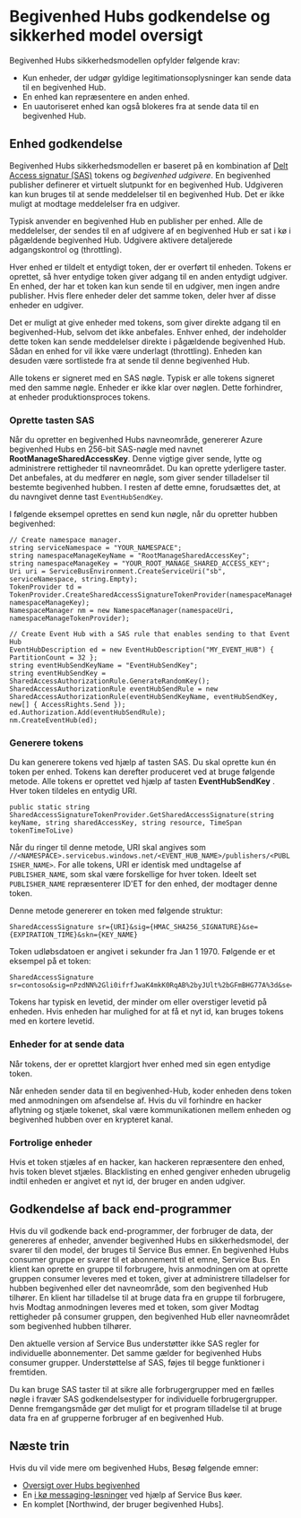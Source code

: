 <properties 
    pageTitle="Oversigt over begivenhed Hubs godkendelse og sikkerhedsmodel | Microsoft Azure"
    description="Begivenhed Hubs godkendelse og sikkerhed model oversigt."
    services="event-hubs"
    documentationCenter="na"
    authors="sethmanheim"
    manager="timlt"
    editor="" />
<tags 
    ms.service="event-hubs"
    ms.devlang="na"
    ms.topic="article"
    ms.tgt_pltfrm="na"
    ms.workload="na"
    ms.date="08/16/2016"
    ms.author="sethm;clemensv" />

# <a name="event-hubs-authentication-and-security-model-overview"></a>Begivenhed Hubs godkendelse og sikkerhed model oversigt

Begivenhed Hubs sikkerhedsmodellen opfylder følgende krav:

- Kun enheder, der udgør gyldige legitimationsoplysninger kan sende data til en begivenhed Hub.
- En enhed kan repræsentere en anden enhed.
- En uautoriseret enhed kan også blokeres fra at sende data til en begivenhed Hub.

## <a name="device-authentication"></a>Enhed godkendelse

Begivenhed Hubs sikkerhedsmodellen er baseret på en kombination af [Delt Access signatur (SAS)](../service-bus-messaging/service-bus-shared-access-signature-authentication.md) tokens og *begivenhed udgivere*. En begivenhed publisher definerer et virtuelt slutpunkt for en begivenhed Hub. Udgiveren kan kun bruges til at sende meddelelser til en begivenhed Hub. Det er ikke muligt at modtage meddelelser fra en udgiver.

Typisk anvender en begivenhed Hub en publisher per enhed. Alle de meddelelser, der sendes til en af udgivere af en begivenhed Hub er sat i kø i pågældende begivenhed Hub. Udgivere aktivere detaljerede adgangskontrol og (throttling).

Hver enhed er tildelt et entydigt token, der er overført til enheden. Tokens er oprettet, så hver entydige token giver adgang til en anden entydigt udgiver. En enhed, der har et token kan kun sende til en udgiver, men ingen andre publisher. Hvis flere enheder deler det samme token, deler hver af disse enheder en udgiver.

Det er muligt at give enheder med tokens, som giver direkte adgang til en begivenhed-Hub, selvom det ikke anbefales. Enhver enhed, der indeholder dette token kan sende meddelelser direkte i pågældende begivenhed Hub. Sådan en enhed for vil ikke være underlagt (throttling). Enheden kan desuden være sortlistede fra at sende til denne begivenhed Hub.

Alle tokens er signeret med en SAS nøgle. Typisk er alle tokens signeret med den samme nøgle. Enheder er ikke klar over nøglen. Dette forhindrer, at enheder produktionsproces tokens.

### <a name="create-the-sas-key"></a>Oprette tasten SAS

Når du opretter en begivenhed Hubs navneområde, genererer Azure begivenhed Hubs en 256-bit SAS-nøgle med navnet **RootManageSharedAccessKey**. Denne vigtige giver sende, lytte og administrere rettigheder til navneområdet. Du kan oprette yderligere taster. Det anbefales, at du medfører en nøgle, som giver sender tilladelser til bestemte begivenhed hubben. I resten af dette emne, forudsættes det, at du navngivet denne tast `EventHubSendKey`.

I følgende eksempel oprettes en send kun nøgle, når du opretter hubben begivenhed:

```
// Create namespace manager.
string serviceNamespace = "YOUR_NAMESPACE";
string namespaceManageKeyName = "RootManageSharedAccessKey";
string namespaceManageKey = "YOUR_ROOT_MANAGE_SHARED_ACCESS_KEY";
Uri uri = ServiceBusEnvironment.CreateServiceUri("sb", serviceNamespace, string.Empty);
TokenProvider td = TokenProvider.CreateSharedAccessSignatureTokenProvider(namespaceManageKeyName, namespaceManageKey);
NamespaceManager nm = new NamespaceManager(namespaceUri, namespaceManageTokenProvider);

// Create Event Hub with a SAS rule that enables sending to that Event Hub
EventHubDescription ed = new EventHubDescription("MY_EVENT_HUB") { PartitionCount = 32 };
string eventHubSendKeyName = "EventHubSendKey";
string eventHubSendKey = SharedAccessAuthorizationRule.GenerateRandomKey();
SharedAccessAuthorizationRule eventHubSendRule = new SharedAccessAuthorizationRule(eventHubSendKeyName, eventHubSendKey, new[] { AccessRights.Send });
ed.Authorization.Add(eventHubSendRule); 
nm.CreateEventHub(ed);
```

### <a name="generate-tokens"></a>Generere tokens

Du kan generere tokens ved hjælp af tasten SAS. Du skal oprette kun én token per enhed. Tokens kan derefter produceret ved at bruge følgende metode. Alle tokens er oprettet ved hjælp af tasten **EventHubSendKey** . Hver token tildeles en entydig URI.

```
public static string SharedAccessSignatureTokenProvider.GetSharedAccessSignature(string keyName, string sharedAccessKey, string resource, TimeSpan tokenTimeToLive)
```

Når du ringer til denne metode, URI skal angives som `//<NAMESPACE>.servicebus.windows.net/<EVENT_HUB_NAME>/publishers/<PUBLISHER_NAME>`. For alle tokens, URI er identisk med undtagelse af `PUBLISHER_NAME`, som skal være forskellige for hver token. Ideelt set `PUBLISHER_NAME` repræsenterer ID'ET for den enhed, der modtager denne token.

Denne metode genererer en token med følgende struktur:

```
SharedAccessSignature sr={URI}&sig={HMAC_SHA256_SIGNATURE}&se={EXPIRATION_TIME}&skn={KEY_NAME}
```

Token udløbsdatoen er angivet i sekunder fra Jan 1 1970. Følgende er et eksempel på et token:

```
SharedAccessSignature sr=contoso&sig=nPzdNN%2Gli0ifrfJwaK4mkK0RqAB%2byJUlt%2bGFmBHG77A%3d&se=1403130337&skn=RootManageSharedAccessKey
```

Tokens har typisk en levetid, der minder om eller overstiger levetid på enheden. Hvis enheden har mulighed for at få et nyt id, kan bruges tokens med en kortere levetid.

### <a name="devices-sending-data"></a>Enheder for at sende data

Når tokens, der er oprettet klargjort hver enhed med sin egen entydige token.

Når enheden sender data til en begivenhed-Hub, koder enheden dens token med anmodningen om afsendelse af. Hvis du vil forhindre en hacker aflytning og stjæle tokenet, skal være kommunikationen mellem enheden og begivenhed hubben over en krypteret kanal.

### <a name="blacklisting-devices"></a>Fortrolige enheder

Hvis et token stjæles af en hacker, kan hackeren repræsentere den enhed, hvis token blevet stjæles. Blacklisting en enhed gengiver enheden ubrugelig indtil enheden er angivet et nyt id, der bruger en anden udgiver.

## <a name="authentication-of-back-end-applications"></a>Godkendelse af back end-programmer

Hvis du vil godkende back end-programmer, der forbruger de data, der genereres af enheder, anvender begivenhed Hubs en sikkerhedsmodel, der svarer til den model, der bruges til Service Bus emner. En begivenhed Hubs consumer gruppe er svarer til et abonnement til et emne, Service Bus. En klient kan oprette en gruppe til forbrugere, hvis anmodningen om at oprette gruppen consumer leveres med et token, giver at administrere tilladelser for hubben begivenhed eller det navneområde, som den begivenhed Hub tilhører. En klient har tilladelse til at bruge data fra en gruppe til forbrugere, hvis Modtag anmodningen leveres med et token, som giver Modtag rettigheder på consumer gruppen, den begivenhed Hub eller navneområdet som begivenhed hubben tilhører.

Den aktuelle version af Service Bus understøtter ikke SAS regler for individuelle abonnementer. Det samme gælder for begivenhed Hubs consumer grupper. Understøttelse af SAS, føjes til begge funktioner i fremtiden.

Du kan bruge SAS taster til at sikre alle forbrugergrupper med en fælles nøgle i fravær SAS godkendelsestyper for individuelle forbrugergrupper. Denne fremgangsmåde gør det muligt for et program tilladelse til at bruge data fra en af grupperne forbruger af en begivenhed Hub.

## <a name="next-steps"></a>Næste trin

Hvis du vil vide mere om begivenhed Hubs, Besøg følgende emner:

- [Oversigt over Hubs begivenhed]
- En [i kø messaging-løsninger] ved hjælp af Service Bus køer.
- En komplet [Northwind, der bruger begivenhed Hubs].

[Oversigt over Hubs begivenhed]: event-hubs-overview.md
[eksempelprogram, der bruger begivenhed Hubs]: https://code.msdn.microsoft.com/Service-Bus-Event-Hub-286fd097
[i kø messaging-løsninger]: ../service-bus-messaging/service-bus-dotnet-multi-tier-app-using-service-bus-queues.md
 
